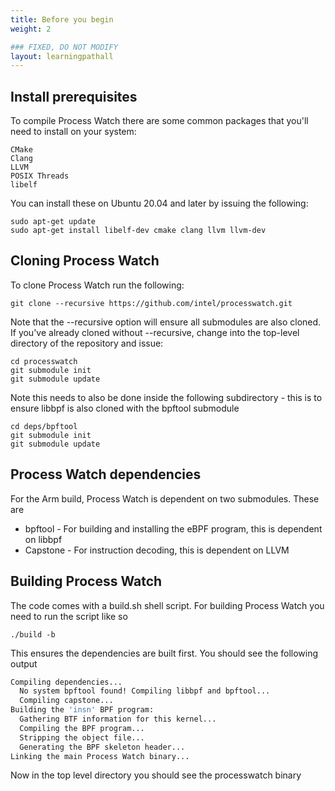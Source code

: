 ```yaml
---
title: Before you begin
weight: 2

### FIXED, DO NOT MODIFY
layout: learningpathall
---
```


## Install prerequisites
To compile Process Watch there are some common packages that you'll need to install on your system:
```output
CMake
Clang
LLVM
POSIX Threads
libelf
```
You can install these on Ubuntu 20.04 and later by issuing the following:
```console
sudo apt-get update
sudo apt-get install libelf-dev cmake clang llvm llvm-dev
```

## Cloning Process Watch
To clone Process Watch run the following:
```console
git clone --recursive https://github.com/intel/processwatch.git
```

Note that the --recursive option will ensure all submodules are also cloned. If you've already cloned without --recursive, change into the top-level directory of the repository and issue:
```console
cd processwatch
git submodule init
git submodule update
```

Note this needs to also be done inside the following subdirectory - this is to ensure libbpf is also cloned with the bpftool submodule
```console
cd deps/bpftool
git submodule init
git submodule update
```

## Process Watch dependencies
For the Arm build, Process Watch is dependent on two submodules. These are
* bpftool - For building and installing the eBPF program, this is dependent on libbpf
* Capstone - For instruction decoding, this is dependent on LLVM

## Building Process Watch
The code comes with a build.sh shell script. For building Process Watch you need to run the script like so
```console
./build -b
```

This ensures the dependencies are built first. You should see the following output
```bash
Compiling dependencies...
  No system bpftool found! Compiling libbpf and bpftool...
  Compiling capstone...
Building the 'insn' BPF program:
  Gathering BTF information for this kernel...
  Compiling the BPF program...
  Stripping the object file...
  Generating the BPF skeleton header...
Linking the main Process Watch binary...
```

Now in the top level directory you should see the processwatch binary
